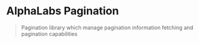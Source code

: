 # AlphaLabs Pagination

> Pagination library which manage pagination information fetching and pagination capabilities

